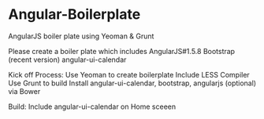 # Angular-Boilerplate
AngularJS boiler plate using Yeoman &amp; Grunt

Please create a boiler plate which includes 
AngularJS#1.5.8
Bootstrap (recent version)
angular-ui-calendar

Kick off Process:
Use Yeoman to create boilerplate
Include LESS Compiler
Use Grunt to build
Install angular-ui-calendar, bootstrap, angularjs (optional) via Bower

Build:
Include angular-ui-calendar on Home sceeen

